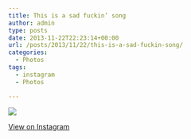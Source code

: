 ```yaml
---
title: This is a sad fuckin’ song
author: admin
type: posts
date: 2013-11-22T22:23:14+00:00
url: /posts/2013/11/22/this-is-a-sad-fuckin-song/
categories:
  - Photos
tags:
  - instagram
  - Photos

---
```

<img src="http://lobban.org/wordpress//HLIC/73dd71435489df16e3833c7af605f1e9.jpg" class="instagram-image" />

<p class="view-instagram">
  <a href="http://instagram.com/p/hCHsyuKli-/">View on Instagram</a>
</p>